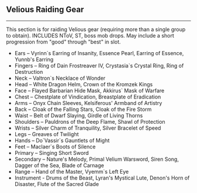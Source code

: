 ## Velious Raiding Gear

---
This section is for raiding Velious gear (requiring more than a single group to obtain). INCLUDES NToV, ST, boss mob drops. May include a short progression from "good" through "best" in slot.

* Ears – Vyrinn`s Earring of Insanity, Essence Pearl, Earring of Essence, Yunnb's Earring
* Fingers – Ring of Dain Frostreaver IV, Crystasia`s Crystal Ring, Ring of Destruction
* Neck – Valtron`s Necklace of Wonder
* Head – White Dragon Helm, Crown of the Kromzek Kings
* Face – Flayed Barbarian Hide Mask, Akkirus` Mask of Warfare
* Chest – Chestplate of Vindication, Breastplate of Eradication
* Arms – Onyx Chain Sleeves, Kelsiferous' Armband of Artistry
* Back – Cloak of the Falling Stars, Cloak of the Fire Storm
* Waist – Belt of Dwarf Slaying, Girdle of Living Thorns
* Shoulders – Pauldrons of the Deep Flame, Shawl of Protection
* Wrists – Silver Charm of Tranquility, Silver Bracelet of Speed
* Legs – Greaves of Twilight
* Hands – Do\`Vassir`s Gauntlets of Might
* Feet – Maclaer`s Boots of Silence
* Primary – Singing Short Sword
* Secondary – Nature's Melody, Primal Velium Warsword, Siren Song, Dagger of the Sea, Blade of Carnage
* Range – Hand of the Master, Vyemm`s Left Eye
* Instrument - Drums of the Beast, Lyran's Mystical Lute, Denon's Horn of Disaster, Flute of the Sacred Glade

